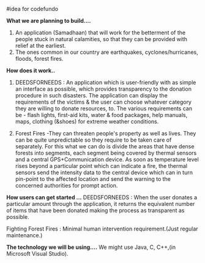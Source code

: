 #idea for codefundo

**What we are planning to build....**
1. An application (Samadhaan) that will work for the betterment of the people stuck in natural calamities, so that they can be provided with relief at the earliest.
2. The ones common in our country are earthquakes, cyclones/hurricanes, floods, forest fires.



**How does it work..**
1. DEEDSFORNEEDS : An application which is user-friendly with as simple an interface as possible, which provides transparency to the donation procedure in such disasters. 
The application can display the requirements of the victims & the user can choose whatever category they are willing to donate resources, to. The various requirements can be - flash lights, first-aid kits, water & food packages, help manuals, maps, clothing (&shoes) for extreme weather conditions.

2. Forest Fires -They can threaten people's property as well as lives. They can be quite unpredictable so they require to be taken care of separately. For this what we can do is divide the areas that have dense forests into segments, each segment being covered by thermal sensors and a central GPS+Communication device. As soon as temperature level rises beyond a particular point which can indicate a fire, the thermal sensors send the intensity data to the central device which can in turn pin-point to the affected location and send the warning to the concerned authorities for prompt action.

**How users can get started ...**
DEEDSFORNEEDS : When the user donates a particular amount through the application, it returns the equivalent number of items that have been donated making the process as transparent as possible. 

Fighting Forest Fires : Minimal human intervention requirement.(Just regular maintenance.)

**The technology we will be using....**
We might use Java, C, C++,(in Microsoft Visual Studio). 

